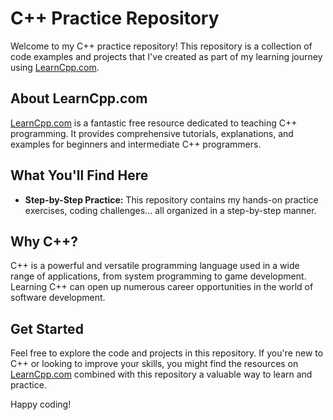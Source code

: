 # C++ Practice Repository

Welcome to my C++ practice repository! This repository is a collection of code examples and projects that I've created as part of my learning journey using [LearnCpp.com](https://learncpp.com).

## About LearnCpp.com

[LearnCpp.com](https://learncpp.com) is a fantastic free resource dedicated to teaching C++ programming. It provides comprehensive tutorials, explanations, and examples for beginners and intermediate C++ programmers.

## What You'll Find Here

- **Step-by-Step Practice:** This repository contains my hands-on practice exercises, coding challenges... all organized in a step-by-step manner.

## Why C++?

C++ is a powerful and versatile programming language used in a wide range of applications, from system programming to game development. Learning C++ can open up numerous career opportunities in the world of software development.

## Get Started

Feel free to explore the code and projects in this repository. If you're new to C++ or looking to improve your skills, you might find the resources on [LearnCpp.com](https://learncpp.com) combined with this repository a valuable way to learn and practice.

Happy coding!

